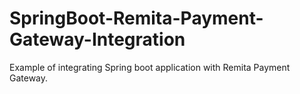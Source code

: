 # SpringBoot-Remita-Payment-Gateway-Integration
Example of integrating Spring boot application with Remita Payment Gateway.
